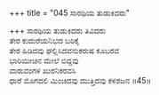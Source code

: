 +++
title = "045 ಸಾರಥಿಯ ತುಡುಕಿದರು"

+++
ಸಾರಥಿಯ ತುಡುಕಿದರು ತಿವಿದರು  
ತೇರ ಕುದುರೆಯನಿಭದ ಬರಿಕೈ  
ತೇರ ಹಿಡಿದವು ಘಲ್ಲಿಸಿದವನುಕರುಷ ಕೂಬರವ  
ಭಾರಿಯೀಚಿನ ಮೇಲೆ ಬಿದ್ದವು  
ವಾರುವಂಗಳ ಖುರನಿಕರವಸಿ  
ಧಾರೆ ಮೊಗದಲಿ ಮಿಂಚಿದವು ಮುತ್ತಿದವು ಕಳಶಜನ    ॥45॥